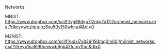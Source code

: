 Networks:

MNIST: https://www.dropbox.com/scl/fi/vg99dgo7l2nkg7x17i2ur/mnist_networks.mat?rlkey=wczhptuhz6vu50y150whjra4i&dl=0

M2NIST: https://www.dropbox.com/scl/fi/udxi7x839j193mq0rx60j/m2nist_networks.mat?rlkey=1oa6l90oqwwb6gb42fcmy1fqc&dl=0
